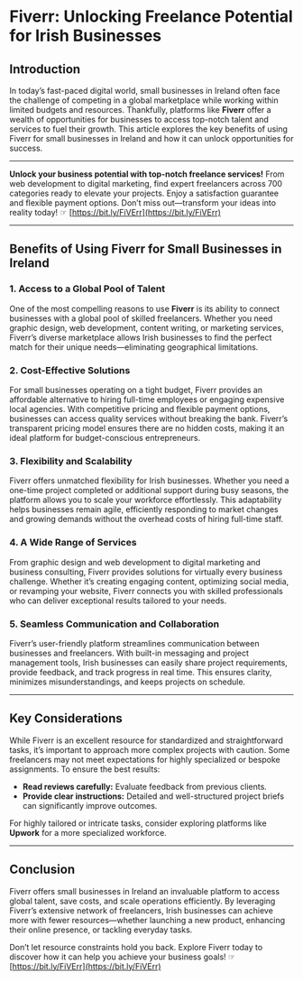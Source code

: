# Fiverr: Unlocking Freelance Potential for Irish Businesses

## Introduction

In today’s fast-paced digital world, small businesses in Ireland often face the challenge of competing in a global marketplace while working within limited budgets and resources. Thankfully, platforms like **Fiverr** offer a wealth of opportunities for businesses to access top-notch talent and services to fuel their growth. This article explores the key benefits of using Fiverr for small businesses in Ireland and how it can unlock opportunities for success.

---

**Unlock your business potential with top-notch freelance services!** From web development to digital marketing, find expert freelancers across 700 categories ready to elevate your projects. Enjoy a satisfaction guarantee and flexible payment options. Don’t miss out—transform your ideas into reality today! ☞ [https://bit.ly/FiVErr](https://bit.ly/FiVErr)

---

## Benefits of Using Fiverr for Small Businesses in Ireland

### 1. Access to a Global Pool of Talent
One of the most compelling reasons to use **Fiverr** is its ability to connect businesses with a global pool of skilled freelancers. Whether you need graphic design, web development, content writing, or marketing services, Fiverr’s diverse marketplace allows Irish businesses to find the perfect match for their unique needs—eliminating geographical limitations.

### 2. Cost-Effective Solutions
For small businesses operating on a tight budget, Fiverr provides an affordable alternative to hiring full-time employees or engaging expensive local agencies. With competitive pricing and flexible payment options, businesses can access quality services without breaking the bank. Fiverr’s transparent pricing model ensures there are no hidden costs, making it an ideal platform for budget-conscious entrepreneurs.

### 3. Flexibility and Scalability
Fiverr offers unmatched flexibility for Irish businesses. Whether you need a one-time project completed or additional support during busy seasons, the platform allows you to scale your workforce effortlessly. This adaptability helps businesses remain agile, efficiently responding to market changes and growing demands without the overhead costs of hiring full-time staff.

### 4. A Wide Range of Services
From graphic design and web development to digital marketing and business consulting, Fiverr provides solutions for virtually every business challenge. Whether it’s creating engaging content, optimizing social media, or revamping your website, Fiverr connects you with skilled professionals who can deliver exceptional results tailored to your needs.

### 5. Seamless Communication and Collaboration
Fiverr’s user-friendly platform streamlines communication between businesses and freelancers. With built-in messaging and project management tools, Irish businesses can easily share project requirements, provide feedback, and track progress in real time. This ensures clarity, minimizes misunderstandings, and keeps projects on schedule.

---

## Key Considerations

While Fiverr is an excellent resource for standardized and straightforward tasks, it’s important to approach more complex projects with caution. Some freelancers may not meet expectations for highly specialized or bespoke assignments. To ensure the best results:
- **Read reviews carefully:** Evaluate feedback from previous clients.
- **Provide clear instructions:** Detailed and well-structured project briefs can significantly improve outcomes.

For highly tailored or intricate tasks, consider exploring platforms like **Upwork** for a more specialized workforce.

---

## Conclusion

Fiverr offers small businesses in Ireland an invaluable platform to access global talent, save costs, and scale operations efficiently. By leveraging Fiverr’s extensive network of freelancers, Irish businesses can achieve more with fewer resources—whether launching a new product, enhancing their online presence, or tackling everyday tasks. 

Don’t let resource constraints hold you back. Explore Fiverr today to discover how it can help you achieve your business goals! ☞ [https://bit.ly/FiVErr](https://bit.ly/FiVErr)
